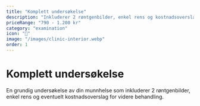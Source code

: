 ```yaml
---
title: "Komplett undersøkelse"
description: "Inkluderer 2 røntgenbilder, enkel rens og kostnadsoverslag"
priceRange: "790 - 1.200 kr"
category: "examination"
icon: "🦷"
image: "/images/clinic-interior.webp"
order: 1
---
```


# Komplett undersøkelse

En grundig undersøkelse av din munnhelse som inkluderer 2 røntgenbilder, enkel rens og eventuelt kostnadsoverslag for videre behandling.